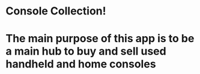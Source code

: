# Console Collection!
# The main purpose of this app is to be a main hub to buy and sell used handheld and home consoles